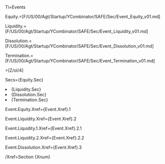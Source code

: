 Ti=Events

Equity.=[F/US/00/Agt/Startup/YCombinator/SAFE/Sec/Event_Equity_v01.md]

Liquidity.=[F/US/00/Agt/Startup/YCombinator/SAFE/Sec/Event_Liquidity_v01.md]

Dissolution.=[F/US/00/Agt/Startup/YCombinator/SAFE/Sec/Event_Dissolution_v01.md]

Termination.=[F/US/00/Agt/Startup/YCombinator/SAFE/Sec/Event_Termination_v01.md]

=[Z/ol/4]

Secs={Equity.Sec}<li>{Liquidity.Sec}<li>{Dissolution.Sec}<li>{Termination.Sec}

Event.Equity.Xref={Event.Xref}.1

Event.Liquidity.Xref={Event.Xref}.2

Event.Liquidity.1.Xref={Event.Xref}.2.1

Event.Liquidity.2.Xref={Event.Xref}.2.2

Event.Dissolution.Xref={Event.Xref}.3

/Xref=Section {Xnum}
